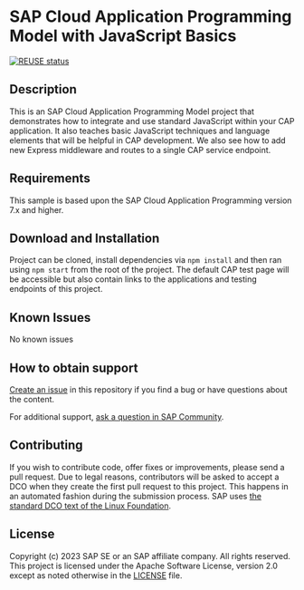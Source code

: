 # SAP Cloud Application Programming Model with JavaScript Basics

[![REUSE status](https://api.reuse.software/badge/github.com/SAP-samples/cloud-cap-with-javascript-basics)](https://api.reuse.software/info/github.com/SAP-samples/cloud-cap-with-javascript-basics)

## Description

This is an SAP Cloud Application Programming Model project that demonstrates how to integrate and use standard JavaScript within your CAP application.  It also teaches basic JavaScript techniques and language elements that will be helpful in CAP development. We also see how to add new Express middleware and routes to a single CAP service endpoint.

## Requirements

This sample is based upon the SAP Cloud Application Programming version 7.x and higher.

## Download and Installation

Project can be cloned, install dependencies via `npm install` and then ran using `npm start` from the root of the project. The default CAP test page will be accessible but also contain links to the applications and testing endpoints of this project.

## Known Issues

No known issues

## How to obtain support

[Create an issue](https://github.com/SAP-samples/cloud-cap-with-javascript-basics/issues) in this repository if you find a bug or have questions about the content.

For additional support, [ask a question in SAP Community](https://answers.sap.com/questions/ask.html).

## Contributing

If you wish to contribute code, offer fixes or improvements, please send a pull request. Due to legal reasons, contributors will be asked to accept a DCO when they create the first pull request to this project. This happens in an automated fashion during the submission process. SAP uses [the standard DCO text of the Linux Foundation](https://developercertificate.org/).

## License

Copyright (c) 2023 SAP SE or an SAP affiliate company. All rights reserved. This project is licensed under the Apache Software License, version 2.0 except as noted otherwise in the [LICENSE](LICENSE) file.
